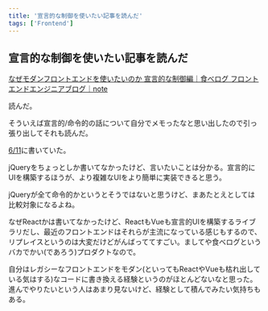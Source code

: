```yaml
---
title: '宣言的な制御を使いたい記事を読んだ'
tags: ['Frontend']
---
```


## 宣言的な制御を使いたい記事を読んだ

[なぜモダンフロントエンドを使いたいのか 宣言的な制御編｜食べログ フロントエンドエンジニアブログ｜note](https://note.com/tabelog_frontend/n/n1094967cb6bd)

読んだ。

そういえば宣言的/命令的の話について自分でメモったなと思い出したので引っ張り出してそれも読んだ。

[6/11](/posts/2021-06-11/)に書いていた。

jQueryをちょっとしか書いてなかったけど、言いたいことは分かる。宣言的にUIを構築するほうが、より複雑なUIをより簡単に実装できると思う。

jQueryが全て命令的かというとそうではないと思うけど、まあたとえとしては比較対象になるよね。

なぜReactかは書いてなかったけど、ReactもVueも宣言的UIを構築するライブラリだし、最近のフロントエンドはそれらが主流になっている感じもするので、リプレイスというのは大変だけどがんばっててすごい。ましてや食べログというバカでかい(であろう)プロダクトなので。

自分はレガシーなフロントエンドをモダン(といってもReactやVueも枯れ出している気はする)なコードに書き換える経験というのがほとんどないなと思った。進んでやりたいという人はあまり見ないけど、経験として積んでみたい気持ちもある。
